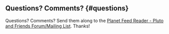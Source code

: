
## Questions? Comments? {#questions}

Questions? Comments? Send them along to the
[Planet Feed Reader - Pluto and Friends Forum/Mailing List](http://groups.google.com/group/feedreader).
Thanks!

